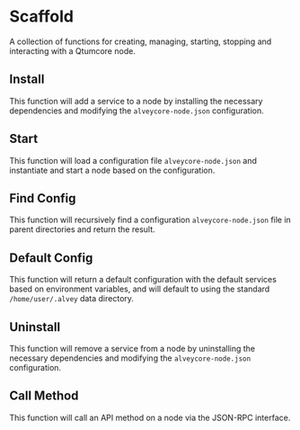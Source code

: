 # Scaffold
A collection of functions for creating, managing, starting, stopping and interacting with a Qtumcore node.

## Install
This function will add a service to a node by installing the necessary dependencies and modifying the `alveycore-node.json` configuration.

## Start
This function will load a configuration file `alveycore-node.json` and instantiate and start a node based on the configuration.

## Find Config
This function will recursively find a configuration `alveycore-node.json` file in parent directories and return the result.

## Default Config
This function will return a default configuration with the default services based on environment variables, and will default to using the standard `/home/user/.alvey` data directory.

## Uninstall
This function will remove a service from a node by uninstalling the necessary dependencies and modifying the `alveycore-node.json` configuration.

## Call Method
This function will call an API method on a node via the JSON-RPC interface.
